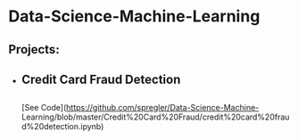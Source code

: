 # Data-Science-Machine-Learning

## Projects:<h2>
  
* ## Credit Card Fraud Detection<h2>
  
  
   [See Code](https://github.com/spregler/Data-Science-Machine-            Learning/blob/master/Credit%20Card%20Fraud/credit%20card%20fraud%20detection.ipynb)
